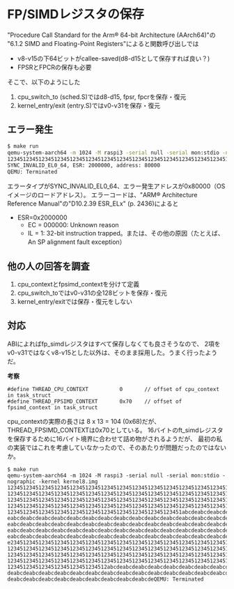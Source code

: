 
# FP/SIMDレジスタの保存

"Procedure Call Standard for the Arm® 64-bit Architecture (AArch64)"の
"6.1.2 SIMD and Floating-Point Registers"によると関数呼び出しでは

- v8-v15の下64ビットがcallee-saved(d8-d15として保存すれば良い？)
- FPSRとFPCRの保存も必要

そこで、以下のようにした

1. cpu_switch_to (sched.S)ではd8-d15, fpsr, fpcrを保存・復元
2. kernel_entry/exit (entry.S)ではv0-v31を保存・復元

## エラー発生

```bash
$ make run
qemu-system-aarch64 -m 1024 -M raspi3 -serial null -serial mon:stdio -nographic -kernel kernel8.img
123451234512345123451234512345123451234512345123451234512345123451234512345123451234512345123451234512345123451234512345123451234512345123451234512345123451234512345123451234512345123451234512345123451234512345123
SYNC_INVALID_EL0_64, ESR: 2000000, address: 80000
QEMU: Terminated
```

エラータイプがSYNC_INVALID_EL0_64、エラー発生アドレスが0x80000（OSイメージのロードアドレス）。
エラーコードは、"ARM® Architecture Reference Manual"の"D10.2.39 ESR_ELx" (p. 2436)によると

- ESR=0x2000000
  - EC = 000000: Unknown reason
  - IL = 1: 32-bit instruction trapped。または、その他の原因（たとえば、An SP alignment fault exception）


## 他の人の回答を調査

1. cpu_contextとfpsimd_contextを分けて定義
2. cpu_switch_toではv0-v31の全128ビットを保存・復元
3. kernel_entry/exitでは保存・復元をしない

## 対応

ABIによればfp_simdレジスタはすべて保存しなくても良さそうなので、
2項をv0-v31ではなくv8-v15とした以外は、そのまま採用した。うまく行ったようだ。

**考察**

```
#define THREAD_CPU_CONTEXT			0 		// offset of cpu_context in task_struct
#define THREAD_FPSIMD_CONTEXT		0x70	// offset of fpsimd_context in task_struct
```

cpu_contextの実際の長さは 8 x 13 = 104 (0x68)だが、THREAD_FPSIMD_CONTEXTは0x70としている。
16バイトのft_simdレジスタを保存するために16バイト境界に合わせて詰め物がされるようだが、
最初の私の実装ではこれを考慮していなかったので、そのあたりが問題だったのではないか。

```
$ make run
qemu-system-aarch64 -m 1024 -M raspi3 -serial null -serial mon:stdio -nographic -kernel kernel8.img
12345123451234512345123451234512345123451234512345123451234512345123451234512345123451234512345
12345123451234512345123451234512345123451234512345123451234512345123451234512345123451234512345
12345123451234512345123451234512345123451234512345123451234512345123451234512345123451234512345
12345123451234512345123451234512345123451234512345123451234512345123451234512345123451234512345
12345123451234512345123451234512345123451234512345123451abcdeabcdeabcdeabcdeabcdeabcdeabcdeabcd
eabcdeabcdeabcdeabcdeabcdeabcdeabcdeabcdeabcdeabcdeabcdeabcdeabcdeabcdeabcdeabcdeabcdeabcdeabcd
eabcdeabcdeabcdeabcdeabcdeabcdeabcdeabcdeabcdeabcdeabcdeabcdeabcdeabcdeabcdeabcdeabcdeabcdeabcd
eabcdeabcdeabcdeabcdeabcdeabcdeabcdeabcdeabcdeabcdeabcdeabcdeabcdeabcdeabcdeabcdeabcdeabcdeabcd
eabcdeabcdeabcdeabcdeabcdeabcdeabcdeabcdeabcdeabcdeabcdeabcdeabcdeabcdeabcdeabcdeabcdeabcdeabcd
e2345123451234512345123451234512345123451234512345123451234512345123451234512345123451234512345
12345123451234512345123451234512345123451234512345123451234512345123451234512345123451234512345
12345123451234512345123451234512345123451234512345123451234512345123451234512345123451234512345
12345123451234512345123451234512345123451234512345123451234512345123451234512345123451234512345
12345123451234512345123451234512abcdeabcdeabcdeabcdeabcdeabcdeabcdeabcdeabcdeabcdeabcdeabcdeabc
deabcdeabcdeabcdeabcdeabcdeabcdeabcdeabcdeabcdeabcdeabcdeabcdeabcdeabcdeabcdeabcdeabcdeabcdeabc
deabcdeabcdeabcdeabcdeabcdeabcdeabcdeabcdeabcdeQEMU: Terminated
```
